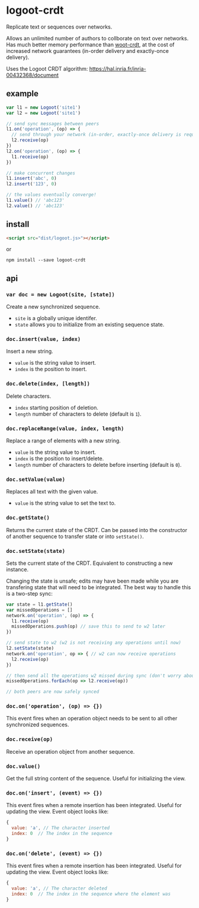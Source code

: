 # logoot-crdt
Replicate text or sequences over networks.

Allows an unlimited number of authors to collborate on text over networks. Has much better memory performance than [woot-crdt](https://github.com/t-mullen/woot-crdt), at the cost of increased network guarantees (in-order delivery and exactly-once delivery).

Uses the Logoot CRDT algorithm: https://hal.inria.fr/inria-00432368/document

## example
```javascript
var l1 = new Logoot('site1')
var l2 = new Logoot('site1')

// send sync messages between peers
l1.on('operation', (op) => {
  // send through your network (in-order, exactly-once delivery is required)
  l2.receive(op)
})
l2.on('operation', (op) => {
  l1.receive(op)
})

// make concurrent changes
l1.insert('abc', 0)
l2.insert('123', 0)

// the values eventually converge!
l1.value() // 'abc123'
l2.value() // 'abc123'
```

## install
```html
<script src="dist/logoot.js>"></script>
```
or
```
npm install --save logoot-crdt
```

## api
### `var doc = new Logoot(site, [state])`
Create a new synchronized sequence.

- `site` is a globally unique identifer.
- `state` allows you to initialize from an existing sequence state. 

### `doc.insert(value, index)`
Insert a new string.
- `value` is the string value to insert.
- `index` is the position to insert.

### `doc.delete(index, [length])`
Delete characters.
- `index` starting position of deletion.
- `length` number of characters to delete (default is `1`).

### `doc.replaceRange(value, index, length)`
Replace a range of elements with a new string.
- `value` is the string value to insert.
- `index` is the position to insert/delete.
- `length` number of characters to delete before inserting (default is `0`).

### `doc.setValue(value)`
Replaces all text with the given value.
- `value` is the string value to set the text to.

### `doc.getState()`
Returns the current state of the CRDT. Can be passed into the constructor of another sequence to transfer state or into `setState()`.

### `doc.setState(state)`
Sets the current state of the CRDT. Equivalent to constructing a new instance.

Changing the state is unsafe; edits may have been made while you are transfering state that will need to be integrated. The best way to handle this is a two-step sync:

```javascript
var state = l1.getState()
var missedOperations = []
network.on('operation', (op) => {
  l1.receive(op)
  missedOperations.push(op) // save this to send to w2 later
})

// send state to w2 (w2 is not receiving any operations until now)
l2.setState(state)
network.on('operation', op => { // w2 can now receive operations
  l2.receive(op)
})

// then send all the operations w2 missed during sync (don't worry about duplicates)
missedOperations.forEach(op => l2.receive(op))

// both peers are now safely synced
```

### `doc.on('operation', (op) => {})`
This event fires when an operation object needs to be sent to all other synchronized sequences.

### `doc.receive(op)`
Receive an operation object from another sequence.

### `doc.value()`
Get the full string content of the sequence. Useful for initializing the view.

### `doc.on('insert', (event) => {})`
This event fires when a remote insertion has been integrated. Useful for updating the view. Event object looks like:

```javascript
{
  value: 'a', // The character inserted
  index: 0  // The index in the sequence
}
```

### `doc.on('delete', (event) => {})`
This event fires when a remote insertion has been integrated. Useful for updating the view. Event object looks like:

```javascript
{
  value: 'a', // The character deleted
  index: 0  // The index in the sequence where the element was
}
```
